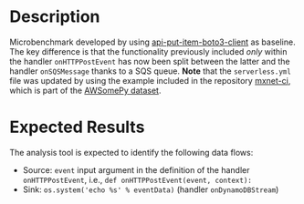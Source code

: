 # Description
Microbenchmark developed by using [api-put-item-boto3-client](../api-put-item-boto3-client) as baseline. The key difference is that the functionality previously included _only_ within the handler `onHTTPPostEvent` has now been split between the latter and the handler `onSQSMessage` thanks to a SQS queue. **Note** that the `serverless.yml` file was updated by using the example included in the repository [mxnet-ci](https://github.com/apache/mxnet-ci/blob/master/services/github-bots/LabelBotFullFunctionality/serverless.yml), which is part of the [AWSomePy dataset](https://zenodo.org/record/7838077). 

# Expected Results
The analysis tool is expected to identify the following data flows:

* Source: `event` input argument in the definition of the handler `onHTTPPostEvent`, i.e., `def onHTTPPostEvent(event, context):`
* Sink: `os.system('echo %s' % eventData)` (handler `onDynamoDBStream`)
